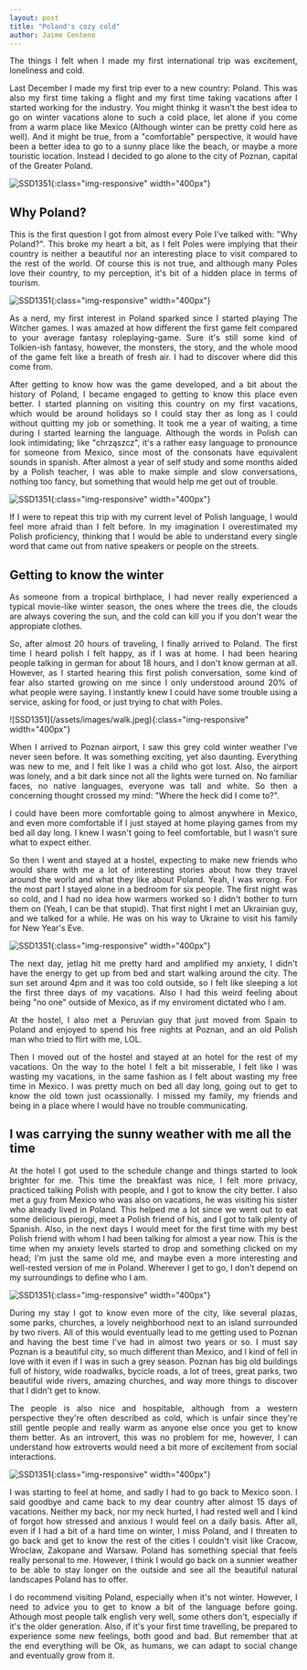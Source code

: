 ```yaml
---
layout: post
title: "Poland's cozy cold"
author: Jaime Centeno
---
```

<div style="text-align: justify"> 
<p>
The things I felt when I made my first international trip was excitement, loneliness and cold.
</p><p>
Last December I made my first trip ever to a new country: Poland. This was also my first time taking a flight and my first time taking vacations after I started working for the industry. You might thinkg it wasn't the best idea to go on winter vacations alone to such a cold place, let alone if you come from a warm place like Mexico (Although winter can be pretty cold here as well). And it might be true, from a "comfortable" perspective, it would have been a better idea to go to a sunny place like the beach, or maybe a more touristic location. Instead I decided to go alone to the city of Poznan, capital of the Greater Poland.</p></div>

![SSD1351](/assets/images/ratusz.jpeg){:class="img-responsive" width="400px"}

## Why Poland?
<div style="text-align: justify"> <p>
This is the first question I got from almost every Pole I've talked with: "Why Poland?". This broke my heart a bit, as I felt Poles were implying that their country is neither a beautiful nor an interesting place to visit compared to the rest of the world. Of course this is not true, and although many Poles love their country, to my perception, it's bit of a hidden place in terms of tourism.</p> </div>

![SSD1351](/assets/images/colorPoznan.jpeg){:class="img-responsive" width="400px"}
<div style="text-align: justify"> <p>
As a nerd, my first interest in Poland sparked since I started playing The Witcher games. I was amazed at how different the first game felt compared to your average fantasy roleplaying-game. Sure it's still some kind of Tolkien-ish fantasy, however, the monsters, the story, and the whole mood of the game felt like a breath of fresh air. I had to discover where did this come from.</p>

<p>After getting to know how was the game developed, and a bit about the history of Poland, I became engaged to getting to know this place even better. I started planning on visiting this country on my first vacations, which would be around holidays so I could stay ther as long as I could without quitting my job or something. It took me a year of waiting, a time during I started learning the language. Although the words in Polish can look intimidating; like "chrząszcz", it's a rather easy language to pronounce for someone from Mexico, since most of the consonats have equivalent sounds in spanish. After almost a year of self study and some months aided by a Polish teacher, I was able to make simple and slow conversations, nothing too fancy, but something that would help me get out of trouble.</p>
</div>

![SSD1351](/assets/images/witcher.jpeg){:class="img-responsive" width="400px"}
<div style="text-align: justify"> 

<p>If I were to repeat this trip with my current level of Polish language, I would feel more afraid than I felt before. In my imagination I overestimated my Polish proficiency, thinking that I would be able to understand every single word that came out from native speakers or people on the streets.</p>
</div>

## Getting to know the winter
<div style="text-align: justify"> 

<p>As someone from a tropical birthplace, I had never really experienced a typical movie-like winter season, the ones where the trees die, the clouds are always covering the sun, and the cold can kill you if you don't wear the appropiate clothes.</p>

<p>So, after almost 20 hours of traveling, I finally arrived to Poland. The first time I heard polish I felt happy, as if I was at home. I had been hearing people talking in german for about 18 hours, and I don't know german at all. However, as I started hearing this first polish conversation, some kind of fear also started growing on me since I only understood around 20% of what people were saying. I instantly knew I could have some trouble using a service, asking for food, or just trying to chat with Poles. </p>
</div>
![SSD1351](/assets/images/walk.jpeg){:class="img-responsive" width="400px"}

<div style="text-align: justify"> 
<p>When I arrived to Poznan airport, I saw this grey cold winter weather I've never seen before. It was something exciting, yet also daunting. Everything was new to me, and I felt like I was a child who got lost. Also, the airport was lonely, and a bit dark since not all the lights were turned on. No familiar faces, no native languages, everyone was tall and white. So then a concerning thought crossed my mind: "Where the heck did I come to?".</p>

<p>I could have been more comfortable going to almost anywhere in Mexico, and even more comfortable if I just stayed at home playing games from my bed all day long. I knew I wasn't going to feel comfortable, but I wasn't sure what to expect either.</p>

<p>So then I went and stayed at a hostel, expecting to make new friends who would share with me a lot of interesting stories about how they travel around the world and what they like about Poland. Yeah, I was wrong. For the most part I stayed alone in a bedroom for six people. The first night was so cold, and I had no idea how warmers worked so I didn't bother to turn them on (Yeah, I can be that stupid). That first night I met an Ukrainian guy, and we talked for a while. He was on his way to Ukraine to visit his family for New Year's Eve.</p></div>

![SSD1351](/assets/images/zamek.jpeg){:class="img-responsive" width="400px"}

<div style="text-align: justify"> 

<p>The next day, jetlag hit me pretty hard and amplified my anxiety, I didn't have the energy to get up from bed and start walking around the city. The sun set around 4pm and it was too cold outside, so I felt like sleeping a lot the first three days of my vacations. Also I had this weird feeling about being "no one" outside of Mexico, as if my enviroment dictated who I am.</p>

<p>At the hostel, I also met a Peruvian guy that just moved from Spain to Poland and enjoyed to spend his free nights at Poznan, and an old Polish man who tried to flirt with me, LOL.</p>

<p>Then I moved out of the hostel and stayed at an hotel for the rest of my vacations. On the way to the hotel I felt a bit misserable, I felt like I was wasting my vacations, in the same fashion as I felt about wasting my free time in Mexico. I was pretty much on bed all day long, going out to get to know the old town just ocassionally. I missed my family, my friends and being in a place where I would have no trouble communicating. </p>
</div>

## I was carrying the sunny weather with me all the time

<div style="text-align: justify"> 
<p>At the hotel I got used to the schedule change and things started to look brighter for me. This time the breakfast was nice, I felt more privacy, practiced talking Polish with people, and I got to know the city better. I also met a guy from Mexico who was also on vacations, he was visiting his sister who already lived in Poland. This helped me a lot since we went out to eat some delicious pierogi, meet a Polish friend of his, and I got to talk plenty of Spanish. Also, in the next days I would meet for the first time with my best Polish friend with whom I had been talking for almost a year now. This is the time when my anxiety levels started to drop and something clicked on my head; I'm just the same old me, and maybe even a more interesting and well-rested version of me in Poland. Wherever I get to go, I don't depend on my surroundings to define who I am.</p>
</div>

![SSD1351](/assets/images/churchWow.jpeg){:class="img-responsive" width="400px"}
<div style="text-align: justify"> 

<p>During my stay I got to know even more of the city, like several plazas, some parks, churches, a lovely neighborhood next to an island surrounded by two rivers. All of this would eventually lead to me getting used to Poznan and having the best time I've had in almost two years or so. I must say Poznan is a beautiful city, so much different than Mexico, and I kind of fell in love with it even if I was in such a grey season. Poznan has big old buildings full of history, wide roadwalks, bycicle roads, a lot of trees, great parks, two beautiful wide rivers, amazing churches, and way more things to discover that I didn't get to know.</p>

<p>The people is also nice and hospitable, although from a western perspective they're often described as cold, which is unfair since they're still gentle people and really warm as anyone else once you get to know them better. As an introvert, this was no problem for me, however, I can understand how extroverts would need a bit more of excitement from social interactions.</p></div>

![SSD1351](/assets/images/island.jpeg){:class="img-responsive" width="400px"}

<div style="text-align: justify"> 
<p>I was starting to feel at home, and sadly I had to go back to Mexico soon. I said goodbye and came back to my dear country after almost 15 days of vacations. Neither my back, nor my neck hurted, I had rested well and I kind of forgot how stressed and anxious I would feel on a daily basis. After all, even if I had a bit of a hard time on winter, I miss Poland, and I threaten to go back and get to know the rest of the cities I couldn't visit like Cracow, Wroclaw, Zakopane and Warsaw. Poland has something special that feels really personal to me. However, I think I would go back on a sunnier weather to be able to stay longer on the outside and see all the beautiful natural landscapes Poland has to offer.</p>

<p>I do recommend visiting Poland, especially when it's not winter. However, I need to advice you to get to know a bit of the language before going. Athough most people talk english very well, some others don't, especially if it's the older generation. Also, if it's your first time travelling, be prepared to experience some new feelings, both good and bad. But remember that at the end everything will be Ok, as humans, we can adapt to social change and eventually grow from it.</p>
</div>
